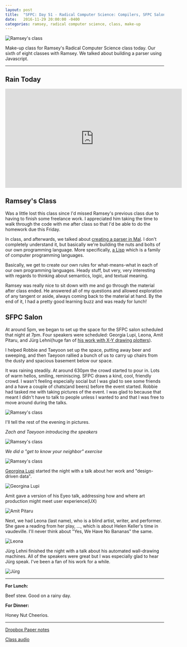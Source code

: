 ```yaml
---
layout: post
title:  "SFPC: Day 51 - Radical Computer Science: Compilers, SFPC Salon"
date:   2016-11-29 20:00:00 -0400
categories: ramsey, radical computer science, class, make-up
---
```


![Ramsey's class](/images/IMG_6592.jpg)

Make-up class for Ramsey's Radical Computer Science class today. Our sixth of eight classes with Ramsey. We talked about building a parser using Javascript.

-----
<h2>Rain Today</h2>

<iframe width="560" height="315" src="https://www.youtube.com/embed/f0A1NuXZh7A?rel=0" frameborder="0" ></iframe>

<h2>Ramsey's Class</h2>

Was a little lost this class since I'd missed Ramsey's previous class due to having to finish some freelance work. I appreciated him taking the time to walk through the code with me after class so that I'd be able to do the homework due this Friday.

In class, and afterwards, we talked about [creating a parser in Mal](https://github.com/kanaka/mal). I don't completely understand it, but basically we're building the nuts and bolts of our own programming language. More specifically, [a Lisp](https://en.wikipedia.org/wiki/Lisp_(programming_language)) which is a family of computer programming languages.

Basically, we get to create our own rules for what-means-what in each of our own programming languages. Heady stuff, but very, very interesting with regards to thinking about semantics, logic, and textual meaning.

Ramsey was really nice to sit down with me and go through the material after class ended. He answered all of my questions and allowed exploration of any tangent or aside, always coming back to the material at hand. By the end of it, I had a pretty good learning buzz and was ready for lunch!

<h2>SFPC Salon</h2>

At around 5pm, we began to set up the space for the SFPC salon scheduled that night at 7pm. Four speakers were scheduled: Georgia Lupi, Leona, Amit Pitaru, and Jürg Lehni(huge fan of [his work with X-Y drawing plotters](http://juerglehni.com/)).

I helped Robbie and Taeyoon set up the space, putting away beer and sweeping, and then Taeyoon rallied a bunch of us to carry up chairs from the dusty and spacious basement below our space.

It was raining steadily. At around 630pm the crowd started to pour in. Lots of warm hellos, smiling, reminiscing. SFPC draws a kind, cool, friendly crowd. I wasn't feeling especially social but I was glad to see some friends and a have a couple of chats(and beers) before the event started. Robbie had tasked me with taking pictures of the event. I was glad to because that meant I didn't have to talk to people unless I wanted to and that I was free to move around during the talks.

![Ramsey's class](/images/11292016_SFPCFallSalon2016_1.JPG)

I'll tell the rest of the evening in pictures.

*Zach and Taeyoon introducing the speakers*

![Ramsey's class](/images/11292016_SFPCFallSalon2016_5.JPG)

*We did a "get to know your neighbor" exercise*

![Ramsey's class](/images/11292016_SFPCFallSalon2016_7.JPG)

[Georgina Lupi]() started the night with a talk about her work and "design-driven data".

![Georgina Lupi](/images/11292016_SFPCFallSalon2016_11.JPG)

Amit gave a version of his Eyeo talk, addressing how and where art production might meet user experience(UX)

![Amit Pitaru](/images/11292016_SFPCFallSalon2016_11.JPG)

Next, we had Leona (last name), who is a blind artist, writer, and performer. She gave a reading from her play, ..., which is about Helen Keller's time in vaudeville. I'll never think about "Yes, We Have No Bananas" the same.

![Leona](/images/11292016_SFPCFallSalon2016_20.JPG)

Jürg Lehni finished the night with a talk about his automated wall-drawing machines. All of the speakers were great but I was especially glad to hear Jürg speak. I've been a fan of his work for a while.

![Jürg](/images/11292016_SFPCFallSalon2016_14.JPG)

-----

**For Lunch:**

Beef stew. Good on a rainy day.

**For Dinner:**

Honey Nut Cheerios.

-----

[Dropbox Paper notes](https://paper.dropbox.com/doc/Ramsey-Radical-Computer-Science-6-zV9HQE7wt4PtIE3Ux7lPx)

[Class audio](https://drive.google.com/file/d/0B032dop_WshkV1o3NmViSmNGQzg/view?usp=sharing)
